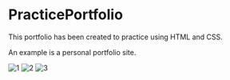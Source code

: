 # PracticePortfolio

This portfolio has been created to practice using HTML and CSS.

An example is a personal portfolio site.

![1](https://user-images.githubusercontent.com/76492575/113563814-08bac380-9611-11eb-8dc7-6dfc58f55725.PNG)
![2](https://user-images.githubusercontent.com/76492575/113563818-0b1d1d80-9611-11eb-8f0f-c6307758ee9f.PNG)
![3](https://user-images.githubusercontent.com/76492575/113563821-0c4e4a80-9611-11eb-9b8d-73a8398cdd58.PNG)
